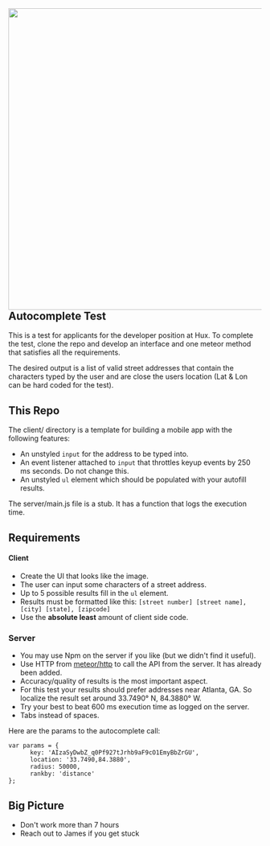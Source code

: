<img src="https://i.imgur.com/Tfi0xR5.jpg" width="600" style="float:right">

## Autocomplete Test
This is a test for applicants for the developer position at Hux. To complete the test, clone the repo and develop an interface and one meteor method that satisfies all the requirements. 

The desired output is a list of valid street addresses that contain the characters typed by the user and are close the users location (Lat & Lon can be hard coded for the test).

## This Repo

The client/ directory is a template for building a mobile app with the following features:

- An unstyled `input` for the address to be typed into.
- An event listener attached to `input` that throttles keyup events by 250 ms seconds. Do not change this.
- An unstyled `ul` element which should be populated with your autofill results.

The server/main.js file is a stub. It has a function that logs the execution time.

## Requirements

#### Client
- Create the UI that looks like the image.
- The user can input some characters of a street address.
- Up to 5 possible results fill in the `ul` element.
- Results must be formatted like this: `[street number] [street name], [city] [state], [zipcode]`
- Use the **absolute least** amount of client side code.

### Server
- You may use Npm on the server if you like (but we didn't find it useful).
- Use HTTP from [meteor/http](https://docs.meteor.com/api/http.html) to call the API from the server. It has already been added.
- Accuracy/quality of results is the most important aspect.
- For this test your results should prefer addresses near Atlanta, GA. So localize the result set around 33.7490° N, 84.3880° W. 
- Try your best to beat 600 ms execution time as logged on the server.
- Tabs instead of spaces.

Here are the params to the autocomplete call:

    var params = {
	      key: 'AIzaSyDwbZ_q0Pf927tJrhb9aF9cO1EmyBbZrGU',
	      location: '33.7490,84.3880',
	      radius: 50000,
	      rankby: 'distance'
    };

## Big Picture
- Don't work more than 7 hours
- Reach out to James if you get stuck
